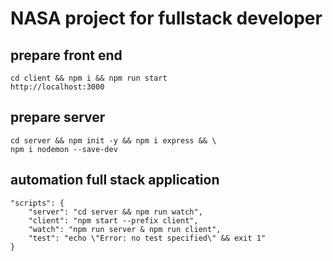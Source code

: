 # NASA project for fullstack developer

## prepare front end
    cd client && npm i && npm run start
    http://localhost:3000

## prepare server
    cd server && npm init -y && npm i express && \
    npm i nodemon --save-dev

## automation full stack application
    "scripts": {
        "server": "cd server && npm run watch",
        "client": "npm start --prefix client",
        "watch": "npm run server & npm run client",
        "test": "echo \"Error: no test specified\" && exit 1"
    }
